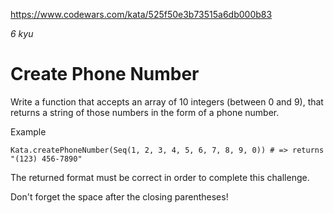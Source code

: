 https://www.codewars.com/kata/525f50e3b73515a6db000b83

_6 kyu_

# Create Phone Number

Write a function that accepts an array of 10 integers (between 0 and 9), that returns a string of those numbers in the form of a phone number.

Example

```
Kata.createPhoneNumber(Seq(1, 2, 3, 4, 5, 6, 7, 8, 9, 0)) # => returns "(123) 456-7890"
```

The returned format must be correct in order to complete this challenge.

Don't forget the space after the closing parentheses!
